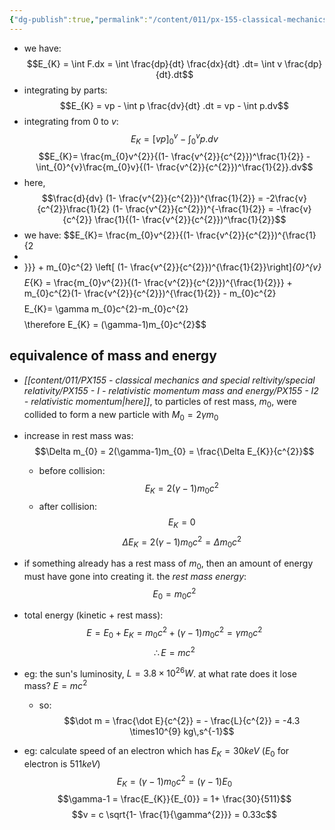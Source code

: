 ```yaml
---
{"dg-publish":true,"permalink":"/content/011/px-155-classical-mechanics-and-special-reltivity/special-relativity/px-155-i-relativistic-momentum-mass-and-energy/px-155-i5-relativistic-kinetic-energy/","created":"2024-10-01T18:27:09.801+01:00","updated":"2024-11-26T19:59:33.293+00:00"}
---
```


- we have:
$$E_{K} = \int F.dx = \int \frac{dp}{dt} \frac{dx}{dt} .dt= \int v \frac{dp}{dt}.dt$$
- integrating by parts:
$$E_{K} = vp - \int p \frac{dv}{dt} .dt = vp - \int p.dv$$
- integrating from $0$ to $v$: $$E_{K}= [vp]_{0}^{v} - \int_{0}^{v}p.dv$$
$$E_{K}= \frac{m_{0}v^{2}}{(1- \frac{v^{2}}{c^{2}})^\frac{1}{2}} - \int_{0}^{v}\frac{m_{0}v}{(1- \frac{v^{2}}{c^{2}})^\frac{1}{2}}.dv$$
- here,
$$\frac{d}{dv} (1- \frac{v^{2}}{c^{2}})^{\frac{1}{2}} = -2\frac{v}{c^{2}}\frac{1}{2} (1- \frac{v^{2}}{c^{2}})^{-\frac{1}{2}} = -\frac{v}{c^{2}} \frac{1}{(1- \frac{v^{2}}{c^{2}})^\frac{1}{2}}$$
- we have:
$$E_{K}= \frac{m_{0}v^{2}}{(1- \frac{v^{2}}{c^{2}})^{\frac{1}{2
- 
- }}} + m_{0}c^{2} \left[ (1- \frac{v^{2}}{c^{2}})^{\frac{1}{2}}\right]_{0}^{v}$$
$$E_{K} = \frac{m_{0}v^{2}}{(1- \frac{v^{2}}{c^{2}})^{\frac{1}{2}}} + m_{0}c^{2}(1- \frac{v^{2}}{c^{2}})^{\frac{1}{2}} - m_{0}c^{2}$$
$$E_{K}= \gamma m_{0}c^{2}-m_{0}c^{2}$$
$$\therefore E_{K} = (\gamma-1)m_{0}c^{2}$$
## equivalence of mass and energy
- *[[content/011/PX155 - classical mechanics and special reltivity/special relativity/PX155 - I - relativistic momentum mass and energy/PX155 - I2 - relativistic momentum\|here]]*, to particles of rest mass, $m_{0}$, were collided to form a new particle with $M_{0}=2\gamma m_{0}$
- increase in rest mass was:
$$\Delta m_{0} = 2(\gamma-1)m_{0} = \frac{\Delta E_{K}}{c^{2}}$$
	- before collision:
$$E_{K} = 2(\gamma-1)m_{0}c^{2}$$
	- after collision:
$$E_{K}= 0$$
$$\Delta E_{K} = 2(\gamma-1)m_{0}c^{2}= \Delta m_{0}c^{2}$$
- if something already has a rest mass of $m_{0}$, then an amount of energy must have gone into creating it. the *rest mass energy*:
$$E_{0} = m_{0}c^{2}$$
- total energy (kinetic + rest mass): $$E = E_{0} + E_{K} = m_{0}c^{2} + (\gamma-1)m_{0}c^{2} = \gamma m_{0}c^{2}$$
$$\therefore E=mc^{2}$$
- eg: the sun's luminosity, $L = 3.8 \times10^{26}W$. at what rate does it lose mass?
		$E=mc^{2}$
	- so:$$\dot m = \frac{\dot E}{c^{2}} = - \frac{L}{c^{2}} = -4.3 \times10^{9} kg\,s^{-1}$$

- eg: calculate speed of an electron which has $E_{K}= 30 keV$ ($E_{0}$ for electron is $511keV$)
	$$E_{K} = (\gamma -1)m_{0}c^{2} = (\gamma -1)E_{0}$$
	$$\gamma-1 = \frac{E_{K}}{E_{0}} = 1+ \frac{30}{511}$$
	$$v = c \sqrt{1- \frac{1}{\gamma^{2}}} = 0.33c$$

